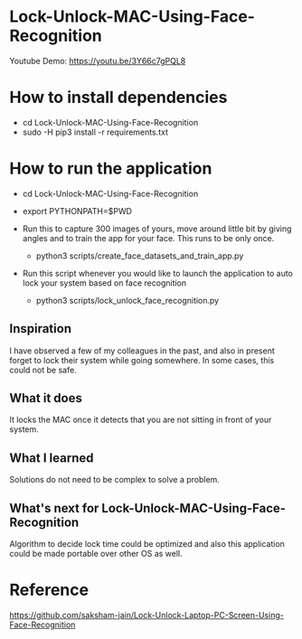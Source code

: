 # Lock-Unlock-MAC-Using-Face-Recognition

Youtube Demo: https://youtu.be/3Y66c7gPQL8

# How to install dependencies
 - cd Lock-Unlock-MAC-Using-Face-Recognition
 - sudo -H pip3 install -r requirements.txt

# How to run the application
- cd Lock-Unlock-MAC-Using-Face-Recognition
- export PYTHONPATH=$PWD
- Run this to capture 300 images of yours, move around little bit by giving angles and to train the app for your face. This runs to be only once.
    - python3 scripts/create_face_datasets_and_train_app.py

- Run this script whenever you would like to launch the application to auto lock your system based on face recognition
    - python3 scripts/lock_unlock_face_recognition.py

## Inspiration
I have observed a few of my colleagues in the past, and also in present forget to lock their system while going somewhere. In some cases, this could not be safe.

## What it does
It locks the MAC once it detects that you are not sitting in front of your system.

## What I learned
Solutions do not need to be complex to solve a problem.

## What's next for Lock-Unlock-MAC-Using-Face-Recognition
Algorithm to decide lock time could be optimized and also this application could be made portable over other OS as well.

# Reference
https://github.com/saksham-jain/Lock-Unlock-Laptop-PC-Screen-Using-Face-Recognition


